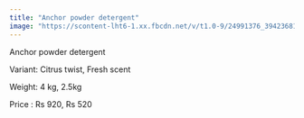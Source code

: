 ```yaml
---
title: "Anchor powder detergent"
image: "https://scontent-lht6-1.xx.fbcdn.net/v/t1.0-9/24991376_394236811013109_2760701537557392375_n.jpg?_nc_cat=0&oh=f375702339de8c61737bbc18549d484b&oe=5B61686D"
---
```


Anchor powder detergent

Variant: Citrus twist, Fresh scent

Weight: 4 kg, 2.5kg

Price : Rs 920, Rs 520




